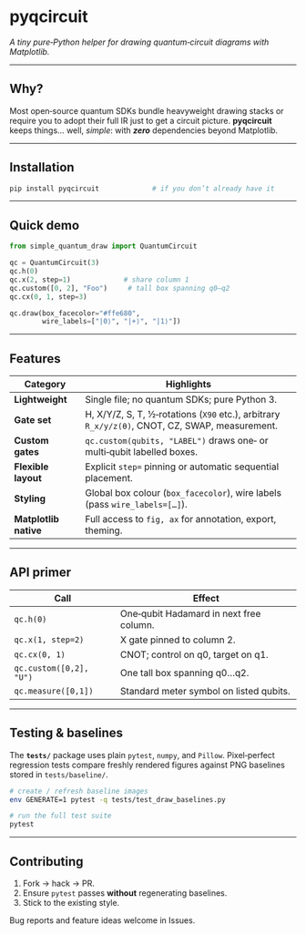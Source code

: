 # pyqcircuit

*A tiny pure‑Python helper for drawing quantum‑circuit diagrams with Matplotlib.*

---

## Why?

Most open‑source quantum SDKs bundle heavyweight drawing stacks or require you
to adopt their full IR just to get a circuit picture. **pyqcircuit**
keeps things… well, *simple*: with ***zero*** dependencies
beyond Matplotlib.

---

## Installation

```bash
pip install pyqcircuit             # if you don’t already have it
```
---

## Quick demo

```python
from simple_quantum_draw import QuantumCircuit

qc = QuantumCircuit(3)
qc.h(0)
qc.x(2, step=1)             # share column 1
qc.custom([0, 2], "Foo")     # tall box spanning q0–q2
qc.cx(0, 1, step=3)

qc.draw(box_facecolor="#ffe680",
        wire_labels=["|0⟩", "|+⟩", "|1⟩"])
```

---

## Features

| Category              | Highlights                                                                                     |
| --------------------- |------------------------------------------------------------------------------------------------|
| **Lightweight**       | Single file; no quantum SDKs; pure Python 3.                                                   |
| **Gate set**          | H, X/Y/Z, S, T, ½‑rotations (`X90` etc.), arbitrary `R_x/y/z(θ)`, CNOT, CZ, SWAP, measurement. |
| **Custom gates**      | `qc.custom(qubits, "LABEL")` draws one‑ or multi‑qubit labelled boxes.                         |
| **Flexible layout**   | Explicit `step=` pinning or automatic sequential placement.                                    |
| **Styling**           | Global box colour (`box_facecolor`), wire labels (pass `wire_labels=[…]`).                     |
| **Matplotlib native** | Full access to `fig, ax` for annotation, export, theming.                                      |

---

## API primer

| Call                    | Effect                                  |
| ----------------------- | --------------------------------------- |
| `qc.h(0)`               | One‑qubit Hadamard in next free column. |
| `qc.x(1, step=2)`       | X gate pinned to column 2.              |
| `qc.cx(0, 1)`           | CNOT; control on q0, target on q1.      |
| `qc.custom([0,2], "U")` | One tall box spanning q0…q2.            |
| `qc.measure([0,1])`     | Standard meter symbol on listed qubits. |

---

## Testing & baselines

The **`tests/`** package uses plain `pytest`, `numpy`, and `Pillow`.
Pixel‑perfect regression tests compare freshly rendered figures against PNG
baselines stored in `tests/baseline/`.

```bash
# create / refresh baseline images
env GENERATE=1 pytest -q tests/test_draw_baselines.py

# run the full test suite
pytest
```
---

## Contributing

1. Fork → hack → PR.
2. Ensure `pytest` passes **without** regenerating baselines.
3. Stick to the existing style.

Bug reports and feature ideas welcome in Issues.

